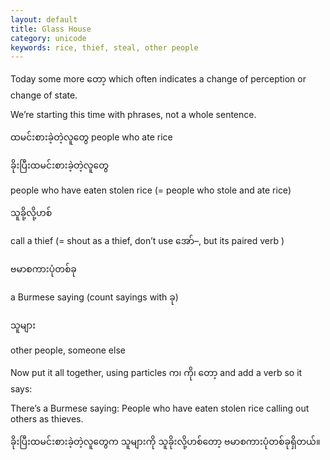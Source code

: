 ```yaml
---
layout: default
title: Glass House
category: unicode
keywords: rice, thief, steal, other people
---
```


<p>Today some more <span class='mm3'>တော့</span> which often indicates a change of perception or change of state.</p>
<p>We’re starting this time with phrases, not a whole sentence.</p>
<p><span class='mm3'>ထမင်းစားခဲ့တဲ့လူတွေ</span> people who ate rice</p>
<p class="hide-trigger"><span class='mm3'>ခိုးပြီးထမင်းစားခဲ့တဲ့လူတွေ</span></p>
<p class='hide-this'>people who have eaten stolen rice (= people who stole and ate rice)</p>

<p class="hide-trigger"><span class='mm3'>သူခို့လို့ဟစ်</span></p>
<p class='hide-this'>call a thief (= shout as a thief, don’t use <span class='mm3'>အော်</span>–, but its paired verb )</p>

<p class="hide-trigger"><span class='mm3'>ဗမာစကားပုံတစ်ခု</span></p>
<p class='hide-this'>a Burmese saying (count sayings with <span class='mm3'>ခု</span>)</p>

<p class="hide-trigger"><span class='mm3'>သူများ</span></p>
<p class='hide-this'>other people, someone else</p>

<p>Now put it all together, using particles <span class='mm3'>က၊ ကို၊ တော့</span> and add a verb so it says:</p>
<p class="hide-trigger">There’s a Burmese saying: People who have eaten stolen rice calling out others as thieves.</p>
<p class="hide-this"><span class='mm3'>ခိုးပြီးထမင်းစားခဲ့တဲ့လူတွေက သူများကို သူခိုးလို့ဟစ်တော့ ဗမာစကားပုံတစ်ခုရှိတယ်။</span></p>
